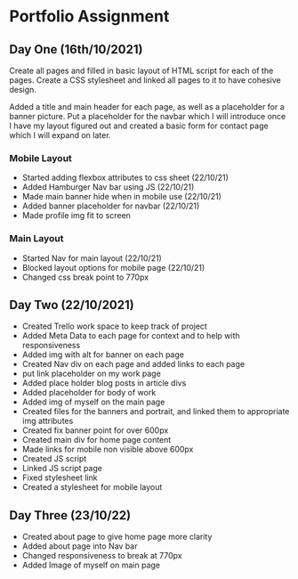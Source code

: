# Portfolio Assignment

## Day One (16th/10/2021)

Create all pages and filled in basic layout of HTML script for each of the pages. Create a CSS stylesheet and linked all pages to it to have cohesive design.

Added a title and main header for each page, as well as a placeholder for a banner picture. Put a placeholder for the navbar which I will introduce once I have my layout figured out and created a basic form for contact page which I will expand on later.

### Mobile Layout

- Started adding flexbox attributes to css sheet (22/10/21)
- Added Hamburger Nav bar using JS (22/10/21)
- Made main banner hide when in mobile use (22/10/21)
- Added banner placeholder for navbar (22/10/21)
- Made profile img fit to screen

### Main Layout

- Started Nav for main layout (22/10/21)
- Blocked layout options for mobile page (22/10/21)
- Changed css break point to 770px

## Day Two (22/10/2021)

- Created Trello work space to keep track of project
- Added Meta Data to each page for context and to help with responsiveness
- Added img with alt for banner on each page
- Created Nav div on each page and added links to each page
- put link placeholder on my work page
- Added place holder blog posts in article divs
- Added placeholder for body of work
- Added img of myself on the main page
- Created files for the banners and portrait, and linked them to appropriate img attributes
- Created fix banner point for over 600px
- Created main div for home page content
- Made links for mobile non visible above 600px
- Created JS script
- Linked JS script page
- Fixed stylesheet link
- Created a stylesheet for mobile layout

## Day Three (23/10/22)

- Created about page to give home page more clarity
- Added about page into Nav bar
- Changed responsiveness to break at 770px
- Added Image of myself on main page